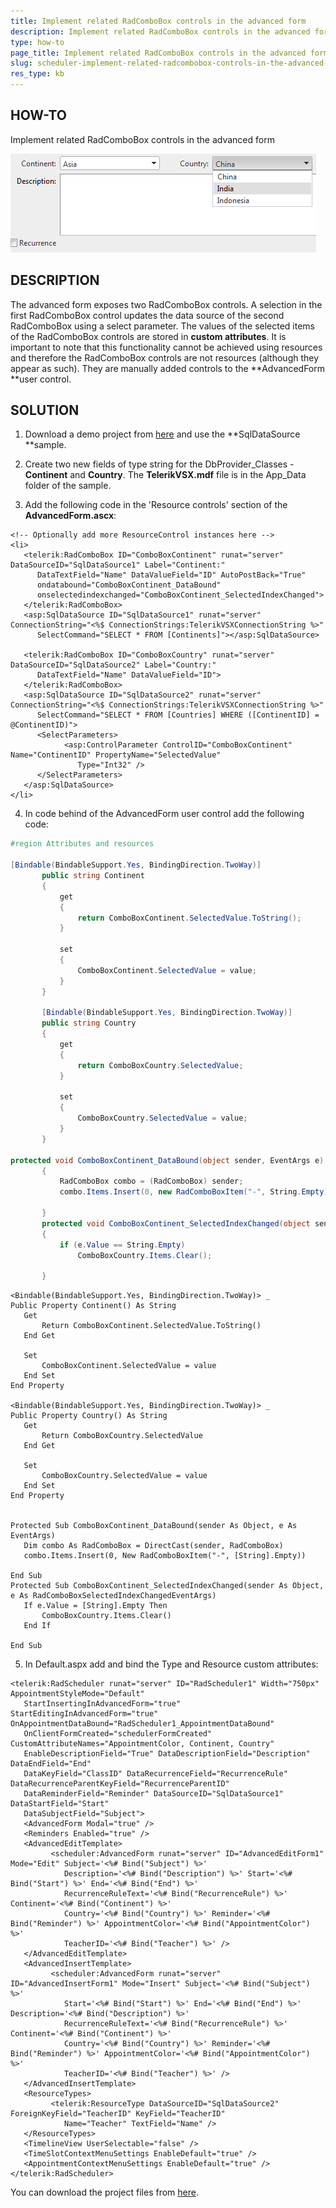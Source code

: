 ```yaml
---
title: Implement related RadComboBox controls in the advanced form
description: Implement related RadComboBox controls in the advanced form of RadScheduler for ASP.NET AJAX. Check it now!
type: how-to
page_title: Implement related RadComboBox controls in the advanced form
slug: scheduler-implement-related-radcombobox-controls-in-the-advanced-form
res_type: kb
---
```



   
## HOW-TO  
  
 Implement related RadComboBox controls in the advanced form  
   
 ![related combox in advanced form](Images/scheduler-Related-Combos-Advanced-Form.png)  
   
## DESCRIPTION  
   
 The advanced form exposes two RadComboBox controls. A selection in the first RadComboBox control updates the data source of the second RadComboBox using a select parameter. The values of the selected items of the RadComboBox controls are stored in **custom attributes**. It is important to note that this functionality cannot be achieved using resources and therefore the RadComboBox controls are not resources (although they appear as such). They are manually added controls to the **AdvancedForm **user control.  
   
## SOLUTION  
   
 1. Download a demo project from [here](/community/code-library/aspnet-ajax/scheduler/customize-the-advanced-form-with-the-advanced-template-user-controls.aspx) and use the **SqlDataSource **sample.   
   
 2. Create two new fields of type string for the DbProvider\_Classes - **Continent** and **Country**. The **TelerikVSX.mdf** file is in the App\_Data folder of the sample.  
   
 3. Add the following code in the 'Resource controls' section of the **AdvancedForm.ascx**:  
   
````ASP.NET
<!-- Optionally add more ResourceControl instances here -->
<li>
   <telerik:RadComboBox ID="ComboBoxContinent" runat="server" DataSourceID="SqlDataSource1" Label="Continent:"
      DataTextField="Name" DataValueField="ID" AutoPostBack="True"
      ondatabound="ComboBoxContinent_DataBound"
      onselectedindexchanged="ComboBoxContinent_SelectedIndexChanged">
   </telerik:RadComboBox>
   <asp:SqlDataSource ID="SqlDataSource1" runat="server" ConnectionString="<%$ ConnectionStrings:TelerikVSXConnectionString %>"
      SelectCommand="SELECT * FROM [Continents]"></asp:SqlDataSource>
   
   <telerik:RadComboBox ID="ComboBoxCountry" runat="server" DataSourceID="SqlDataSource2" Label="Country:"
      DataTextField="Name" DataValueField="ID">
   </telerik:RadComboBox>
   <asp:SqlDataSource ID="SqlDataSource2" runat="server" ConnectionString="<%$ ConnectionStrings:TelerikVSXConnectionString %>"
      SelectCommand="SELECT * FROM [Countries] WHERE ([ContinentID] = @ContinentID)">
      <SelectParameters>
            <asp:ControlParameter ControlID="ComboBoxContinent" Name="ContinentID" PropertyName="SelectedValue"
               Type="Int32" />
      </SelectParameters>
   </asp:SqlDataSource>
</li>
````
 
 4. In code behind of the AdvancedForm user control add the following code:  
   
 ````C#
#region Attributes and resources
 
[Bindable(BindableSupport.Yes, BindingDirection.TwoWay)]
        public string Continent
        {
            get
            {
                return ComboBoxContinent.SelectedValue.ToString();
            }
 
            set
            {
                ComboBoxContinent.SelectedValue = value;
            }
        }
 
        [Bindable(BindableSupport.Yes, BindingDirection.TwoWay)]
        public string Country
        {
            get
            {
                return ComboBoxCountry.SelectedValue;
            }
 
            set
            {
                ComboBoxCountry.SelectedValue = value;
            }
        }  

protected void ComboBoxContinent_DataBound(object sender, EventArgs e)
        {
            RadComboBox combo = (RadComboBox) sender;
            combo.Items.Insert(0, new RadComboBoxItem("-", String.Empty));
       
        }
        protected void ComboBoxContinent_SelectedIndexChanged(object sender, RadComboBoxSelectedIndexChangedEventArgs e)
        {
            if (e.Value == String.Empty)
                ComboBoxCountry.Items.Clear();
 
        }
 ````
 ````VB
 <Bindable(BindableSupport.Yes, BindingDirection.TwoWay)> _
Public Property Continent() As String
    Get
        Return ComboBoxContinent.SelectedValue.ToString()
    End Get
 
    Set
        ComboBoxContinent.SelectedValue = value
    End Set
End Property
 
<Bindable(BindableSupport.Yes, BindingDirection.TwoWay)> _
Public Property Country() As String
    Get
        Return ComboBoxCountry.SelectedValue
    End Get
 
    Set
        ComboBoxCountry.SelectedValue = value
    End Set
End Property
 
 
Protected Sub ComboBoxContinent_DataBound(sender As Object, e As EventArgs)
    Dim combo As RadComboBox = DirectCast(sender, RadComboBox)
    combo.Items.Insert(0, New RadComboBoxItem("-", [String].Empty))
 
End Sub
Protected Sub ComboBoxContinent_SelectedIndexChanged(sender As Object, e As RadComboBoxSelectedIndexChangedEventArgs)
    If e.Value = [String].Empty Then
        ComboBoxCountry.Items.Clear()
    End If
 
End Sub
 ````

5. In Default.aspx add and bind the Type and Resource custom attributes:

````ASP.NET
<telerik:RadScheduler runat="server" ID="RadScheduler1" Width="750px" AppointmentStyleMode="Default"
   StartInsertingInAdvancedForm="true" StartEditingInAdvancedForm="true" OnAppointmentDataBound="RadScheduler1_AppointmentDataBound"
   OnClientFormCreated="schedulerFormCreated" CustomAttributeNames="AppointmentColor, Continent, Country"
   EnableDescriptionField="True" DataDescriptionField="Description" DataEndField="End"
   DataKeyField="ClassID" DataRecurrenceField="RecurrenceRule" DataRecurrenceParentKeyField="RecurrenceParentID"
   DataReminderField="Reminder" DataSourceID="SqlDataSource1" DataStartField="Start"
   DataSubjectField="Subject">
   <AdvancedForm Modal="true" />
   <Reminders Enabled="true" />
   <AdvancedEditTemplate>
         <scheduler:AdvancedForm runat="server" ID="AdvancedEditForm1" Mode="Edit" Subject='<%# Bind("Subject") %>'
            Description='<%# Bind("Description") %>' Start='<%# Bind("Start") %>' End='<%# Bind("End") %>'
            RecurrenceRuleText='<%# Bind("RecurrenceRule") %>' Continent='<%# Bind("Continent") %>'
            Country='<%# Bind("Country") %>' Reminder='<%# Bind("Reminder") %>' AppointmentColor='<%# Bind("AppointmentColor") %>'
            TeacherID='<%# Bind("Teacher") %>' />
   </AdvancedEditTemplate>
   <AdvancedInsertTemplate>
         <scheduler:AdvancedForm runat="server" ID="AdvancedInsertForm1" Mode="Insert" Subject='<%# Bind("Subject") %>'
            Start='<%# Bind("Start") %>' End='<%# Bind("End") %>' Description='<%# Bind("Description") %>'
            RecurrenceRuleText='<%# Bind("RecurrenceRule") %>' Continent='<%# Bind("Continent") %>'
            Country='<%# Bind("Country") %>' Reminder='<%# Bind("Reminder") %>' AppointmentColor='<%# Bind("AppointmentColor") %>'
            TeacherID='<%# Bind("Teacher") %>' />
   </AdvancedInsertTemplate>
   <ResourceTypes>
         <telerik:ResourceType DataSourceID="SqlDataSource2" ForeignKeyField="TeacherID" KeyField="TeacherID"
            Name="Teacher" TextField="Name" />
   </ResourceTypes>
   <TimelineView UserSelectable="false" />
   <TimeSlotContextMenuSettings EnableDefault="true" />
   <AppointmentContextMenuSettings EnableDefault="true" />
</telerik:RadScheduler>
````

You can download the project files from [here](files/scheduler-relatedcombosinadvform.zip).


   